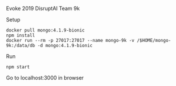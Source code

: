 Evoke 2019 DisruptAI Team 9k

Setup

    docker pull mongo:4.1.9-bionic
    npm install
    docker run --rm -p 27017:27017 --name mongo-9k -v /$HOME/mongo-9k:/data/db -d mongo:4.1.9-bionic

Run
    
    npm start

Go to localhost:3000 in browser



